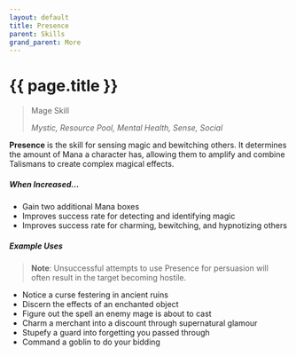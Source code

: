 ```yaml
---
layout: default
title: Presence
parent: Skills
grand_parent: More
---
```


# {{ page.title }}

> Mage Skill
>
> *Mystic, Resource Pool, Mental Health, Sense, Social*

**<span style="color: {{ site.mage_color }}">Presence</span>** is the skill for sensing magic and bewitching others. It determines the amount of Mana a character has, allowing them to amplify and combine Talismans to create complex magical effects. 

##### When Increased...

- Gain two additional Mana boxes
- Improves success rate for detecting and identifying magic
- Improves success rate for charming, bewitching, and hypnotizing others

##### Example Uses

> **Note**: Unsuccessful attempts to use Presence for persuasion will often result in the target becoming hostile.

- Notice a curse festering in ancient ruins
- Discern the effects of an enchanted object
- Figure out the spell an enemy mage is about to cast
- Charm a merchant into a discount through supernatural glamour
- Stupefy a guard into forgetting you passed through
- Command a goblin to do your bidding
